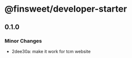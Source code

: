 # @finsweet/developer-starter

## 0.1.0

### Minor Changes

- 2dee30a: make it work for tcm website
